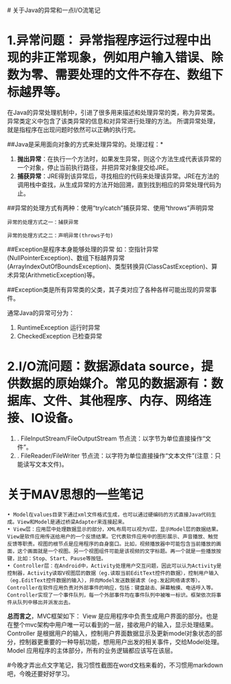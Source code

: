 ﻿﻿﻿﻿# 关于Java的异常和一点I/O流笔记 


# 1.异常问题：  异常指程序运行过程中出现的非正常现象，例如用户输入错误、除数为零、需要处理的文件不存在、数组下标越界等。
在Java的异常处理机制中，引进了很多用来描述和处理异常的类，称为异常类。异常类定义中包含了该类异常的信息和对异常进行处理的方法。
所谓异常处理，就是指程序在出现问题时依然可以正确的执行完。

##Java是采用面向对象的方式来处理异常的。处理过程：*

1. **抛出异常**：在执行一个方法时，如果发生异常，则这个方法生成代表该异常的一个对象，停止当前执行路径，并把异常对象提交给JRE。
2. **捕获异常**：JRE得到该异常后，寻找相应的代码来处理该异常。JRE在方法的调用栈中查找，从生成异常的方法开始回溯，直到找到相应的异常处理代码为止。

##异常的处理方式有两种：使用“try/catch”捕获异常、使用“throws”声明异常
```
异常的处理方式之一：捕获异常

异常的处理方式之二：声明异常(throws子句)
```
##Exception是程序本身能够处理的异常
如：空指针异常(NullPointerException)、数组下标越界异常(ArrayIndexOutOfBoundsException)、类型转换异(ClassCastException)、算术异常(ArithmeticException)等。


##Exception类是所有异常类的父类，其子类对应了各种各样可能出现的异常事件。

 通常Java的异常可分为：
1. RuntimeException 运行时异常
2. CheckedException 已检查异常


# 2.I/O流问题：数据源data source，提供数据的原始媒介。常见的数据源有：数据库、文件、其他程序、内存、网络连接、IO设备。

1. . FileInputStream/FileOutputStream 节点流：以字节为单位直接操作“文件”。
1. . FileReader/FileWriter 节点流：以字符为单位直接操作“文本文件”(注意：只能读写文本文件)。





# 关于MAV思想的一些笔记  
    • Model在values目录下通过xml文件格式生成，也可以通过硬编码的方式直接Java代码生成。View和Model是通过桥梁Adapter来连接起来。
    • View层：应用层中处理数据显示的部分，XML布局可以视为V层，显示Model层的数据结果。 View是软件应用传送给用户的一个反馈结果。它代表软件应用中的图形展示、声音播放、触觉反馈等职责。视图的根节点是应用程序的自身窗口。比如，视频播放器中可能包含当前播放的画面，这个画面就是一个视图。另一个视图组件可能是该视频的文字标题。再一个就是一些播放按键，比如：Stop、Start、Pause等按钮。
    • Controller层：在Android中，Activity处理用户交互问题，因此可以认为Activity是控制器，Activity读取V视图层的数据（eg.读取当前EditText控件的数据），控制用户输入（eg.EditText控件数据的输入），并向Model发送数据请求（eg.发起网络请求等）。Controller在软件应用负责对外部事件的响应，包括：键盘敲击、屏幕触摸、电话呼入等。Controller实现了一个事件队列，每一个外部事件均在事件队列中被唯一标识。框架依次将事件从队列中移出并派发出去。
 

 
**总而言之**，MVC框架如下：
View 是应用程序中负责生成用户界面的部分。也是在整个mvc架构中用户唯一可以看到的一层，接收用户的输入，显示处理结果。Controller 是根据用户的输入，控制用户界面数据显示及更新model对象状态的部分，控制器更重要的一种导航功能，想用用户出发的相关事件，交给Model处理。Model 应用程序的主体部分，所有的业务逻辑都应该写在该层。


#今晚才弄出点文字笔记，我习惯性截图在word文档来看的，不习惯用markdown吧，今晚还要好好学习。


